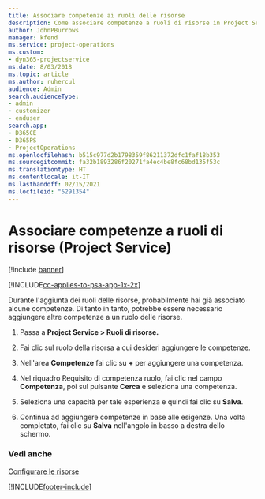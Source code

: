 ```yaml
---
title: Associare competenze ai ruoli delle risorse
description: Come associare competenze a ruoli di risorse in Project Service
author: JohnPBurrows
manager: kfend
ms.service: project-operations
ms.custom:
- dyn365-projectservice
ms.date: 8/03/2018
ms.topic: article
ms.author: ruhercul
audience: Admin
search.audienceType:
- admin
- customizer
- enduser
search.app:
- D365CE
- D365PS
- ProjectOperations
ms.openlocfilehash: b515c977d2b1798359f86211372dfc1faf18b353
ms.sourcegitcommit: fa32b1893286f20271fa4ec4be8fc68bd135f53c
ms.translationtype: HT
ms.contentlocale: it-IT
ms.lasthandoff: 02/15/2021
ms.locfileid: "5291354"
---
```

# <a name="associate-skills-with-resource-roles-project-service"></a>Associare competenze a ruoli di risorse (Project Service)

[!include [banner](../includes/psa-now-project-operations.md)]

[!INCLUDE[cc-applies-to-psa-app-1x-2x](../includes/cc-applies-to-psa-app-1x-2x.md)]

Durante l'aggiunta dei ruoli delle risorse, probabilmente hai già associato alcune competenze. Di tanto in tanto, potrebbe essere necessario aggiungere altre competenze a un ruolo delle risorse.  
  
1.  Passa a **Project Service > Ruoli di risorse.**  
  
2.  Fai clic sul ruolo della risorsa a cui desideri aggiungere le competenze.  
  
3.  Nell'area **Competenze** fai clic su **+** per aggiungere una competenza.  
  
4.  Nel riquadro Requisito di competenza ruolo, fai clic nel campo **Competenza**, poi sul pulsante **Cerca** e seleziona una competenza.  
  
5.  Seleziona una capacità per tale esperienza e quindi fai clic su **Salva**.  
  
6.  Continua ad aggiungere competenze in base alle esigenze. Una volta completato, fai clic su **Salva** nell'angolo in basso a destra dello schermo.  
  
### <a name="see-also"></a>Vedi anche  
 [Configurare le risorse](../psa/set-up-resources.md)


[!INCLUDE[footer-include](../includes/footer-banner.md)]